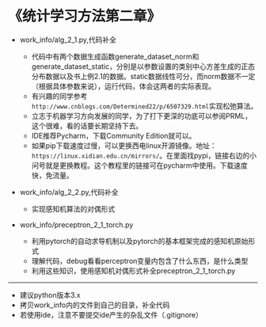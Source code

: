 # 《统计学习方法第二章》
* work_info/alg_2_1.py,代码补全
    * 代码中有两个数据生成函数generate_dataset_norm和generate_dataset_static，分别是以参数设置的类别中心方差生成的正态分布数据以及书上例2.1的数据。static数据线性可分，而norm数据不一定（根据具体参数来说），运行代码，体会这两者的实际表现。
    * 有兴趣的同学参考`http://www.cnblogs.com/Determined22/p/6507329.html`实现松弛算法。
    * 立志于机器学习方向发展的同学，为了打下更深的功底可以参阅PRML，这个很难，看的话要长期坚持下去。
    * IDE推荐Pycharm，下载Community Edition就可以。
    * 如果pip下载速度过慢，可以更换西电linux开源镜像。地址：`https://linux.xidian.edu.cn/mirrors/`。在里面找pypi，链接右边的小问号就是更换教程。这个教程里的链接可在pycharm中使用。下载速度快，免流量。

* work_info/alg_2_2.py,代码补全
    * 实现感知机算法的对偶形式

* work_info/preceptron_2_1_torch.py
    * 利用pytorch的自动求导机制以及pytorch的基本框架完成的感知机原始形式
    * 理解代码，debug看看perceptron变量内包含了什么东西，是什么类型
    * 利用这些知识，使用感知机对偶形式补全preceptron_2_1_torch.py
----------------------------

* 建议python版本3.x
* 拷贝work_info内的文件到自己的目录，补全代码
* 若使用ide，注意不要提交ide产生的杂乱文件（.gitignore）
